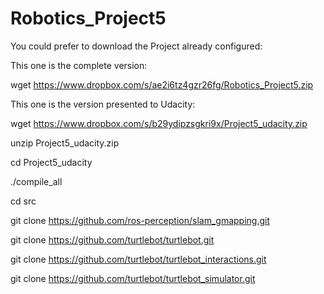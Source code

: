 # Robotics_Project5

You could prefer to download the Project already configured:

This one is the complete version:

wget https://www.dropbox.com/s/ae2i6tz4gzr26fg/Robotics_Project5.zip

This one is the version presented to Udacity:

wget https://www.dropbox.com/s/b29ydipzsgkri9x/Project5_udacity.zip

unzip Project5_udacity.zip

cd Project5_udacity

./compile_all





cd src

git clone https://github.com/ros-perception/slam_gmapping.git

git clone https://github.com/turtlebot/turtlebot.git

git clone https://github.com/turtlebot/turtlebot_interactions.git

git clone https://github.com/turtlebot/turtlebot_simulator.git



